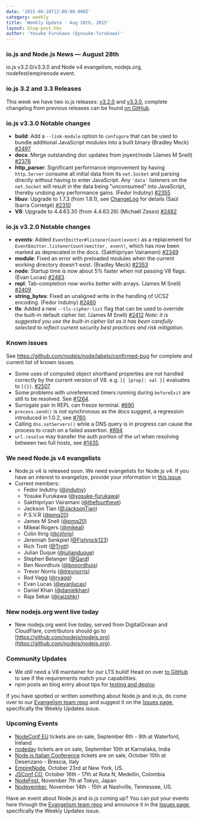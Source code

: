 ```yaml
---
date: '2015-08-28T12:00:00.000Z'
category: weekly
title: 'Weekly Update - Aug 28th, 2015'
layout: blog-post.hbs
author: 'Yosuke Furukawa (@yosuke-furukawa)'
---
```


### io.js and Node.js News — August 28th

io.js v3.2.0/v3.3.0 and Node v4 evangelism, nodejs.org, nodefest/empirenode event.

### io.js 3.2 and 3.3 Releases

This week we have two io.js releases: [v3.2.0](https://iojs.org/dist/v3.2.0/) and [v3.3.0](https://iojs.org/dist/v3.3.0/), complete changelog from previous releases can be found [on GitHub](https://github.com/nodejs/node/blob/main/CHANGELOG.md).

### io.js v3.3.0 Notable changes

- **build**: Add a `--link-module` option to `configure` that can be used to bundle additional JavaScript modules into a built binary (Bradley Meck) [#2497](https://github.com/nodejs/node/pull/2497)
- **docs**: Merge outstanding doc updates from joyent/node (James M Snell) [#2378](https://github.com/nodejs/node/pull/2378)
- **http_parser**: Significant performance improvement by having `http.Server` consume all initial data from its `net.Socket` and parsing directly without having to enter JavaScript. Any `'data'` listeners on the `net.Socket` will result in the data being "unconsumed" into JavaScript, thereby undoing any performance gains. (Fedor Indutny) [#2355](https://github.com/nodejs/node/pull/2355)
- **libuv**: Upgrade to 1.7.3 (from 1.6.1), see [ChangeLog](https://github.com/libuv/libuv/blob/v1.x/ChangeLog) for details (Saúl Ibarra Corretgé) [#2310](https://github.com/nodejs/node/pull/2310)
- **V8**: Upgrade to 4.4.63.30 (from 4.4.63.26) (Michaël Zasso) [#2482](https://github.com/nodejs/node/pull/2482)

### io.js v3.2.0 Notable changes

- **events**: Added `EventEmitter#listenerCount(event)` as a replacement for `EventEmitter.listenerCount(emitter, event)`, which has now been marked as deprecated in the docs. (Sakthipriyan Vairamani) [#2349](https://github.com/nodejs/node/pull/2349)
- **module**: Fixed an error with preloaded modules when the current working directory doesn't exist. (Bradley Meck) [#2353](https://github.com/nodejs/node/pull/2353)
- **node**: Startup time is now about 5% faster when not passing V8 flags. (Evan Lucas) [#2483](https://github.com/nodejs/node/pull/2483)
- **repl**: Tab-completion now works better with arrays. (James M Snell) [#2409](https://github.com/nodejs/node/pull/2409)
- **string_bytes**: Fixed an unaligned write in the handling of UCS2 encoding. (Fedor Indutny) [#2480](https://github.com/nodejs/node/pull/2480)
- **tls**: Added a new `--tls-cipher-list` flag that can be used to override the built-in default cipher list. (James M Snell) [#2412](https://github.com/nodejs/node/pull/2412) _Note: it is suggested you use the built-in cipher list as it has been carefully selected to reflect current security best practices and risk mitigation._

### Known issues

See https://github.com/nodejs/node/labels/confirmed-bug for complete and current list of known issues.

- Some uses of computed object shorthand properties are not handled correctly by the current version of V8. e.g. `[{ [prop]: val }]` evaluates to `[{}]`. [#2507](https://github.com/nodejs/node/issues/2507)
- Some problems with unreferenced timers running during `beforeExit` are still to be resolved. See [#1264](https://github.com/nodejs/node/issues/1264).
- Surrogate pair in REPL can freeze terminal. [#690](https://github.com/nodejs/node/issues/690)
- `process.send()` is not synchronous as the docs suggest, a regression introduced in 1.0.2, see [#760](https://github.com/nodejs/node/issues/760).
- Calling `dns.setServers()` while a DNS query is in progress can cause the process to crash on a failed assertion. [#894](https://github.com/nodejs/node/issues/894)
- `url.resolve` may transfer the auth portion of the url when resolving between two full hosts, see [#1435](https://github.com/nodejs/node/issues/1435).

### We need Node.js v4 evangelists

- Node.js v4 is released soon. We need evangelists for Node.js v4. If you have an interest to evangelize, provide your information in [this issue](https://github.com/nodejs/node/issues/2633).
- Current members:
  - Fedor Indutny ([@indutny](https://github.com/indutny))
  - Yosuke Furukawa ([@yosuke-furukawa](https://github.com/yosuke-furukawa))
  - Sakthipriyan Vairamani ([@thefourtheye](https://github.com/thefourtheye))
  - Jackson Tian ([@JacksonTian](https://github.com/JacksonTian))
  - P.S.V.R ([@pmq20](https://github.com/pmq20))
  - James M Snell ([@pmq20](https://github.com/pmq20))
  - Mikeal Rogers ([@mikeal](https://github.com/mikeal))
  - Colin Ihrig ([@cjihrig](https://github.com/cjihrig))
  - Jeremiah Senkpiel ([@Fishrock123](https://github.com/Fishrock123))
  - Rich Trott ([@Trott](https://github.com/Trott))
  - Julian Duque ([@julianduque](https://github.com/julianduque))
  - Stephen Belanger ([@Qard](https://github.com/Qard))
  - Ben Noordhuis ([@bnoordhuis](https://github.com/bnoordhuis))
  - Trevor Norris ([@trevnorris](https://github.com/trevnorris))
  - Rod Vagg ([@rvagg](https://github.com/rvagg))
  - Evan Lucas ([@evanlucas](https://github.com/evanlucas))
  - Daniel Khan ([@danielkhan](https://github.com/danielkhan))
  - Raja Sekar ([@rajzshkr](https://github.com/rajzshkr))

### New nodejs.org went live today

- New nodejs.org went live today, served from DigitalOcean and CloudFlare, contributors should go to [https://github.com/nodejs/nodejs.org](https://github.com/nodejs/nodejs.org).

### Community Updates

- We _still_ need a V8 maintainer for our LTS build! Head on over [to GitHub](https://github.com/nodejs/LTS/issues/28) to see if the requirements match your capabilities.
- npm posts an blog entry about tips for [testing and deploy](http://blog.npmjs.org/post/127671403050/testing-and-deploying-with-ordered-npm-run-scripts).

If you have spotted or written something about Node.js and io.js, do come over to our [Evangelism team repo](https://github.com/nodejs/evangelism) and suggest it on the [Issues page](https://github.com/nodejs/evangelism/issues), specifically the Weekly Updates issue.

### Upcoming Events

- [NodeConf EU](http://nodeconf.eu/) tickets are on sale, September 6th - 9th at Waterford, Ireland
- [nodeday](http://nodeday.com/) tickets are on sale, September 10th at Karnataka, India
- [Node.js Italian Conference](http://nodejsconf.it/) tickets are on sale, October 10th at Desenzano - Brescia, Italy
- [EmpireNode](http://2015.empirenode.org/), October 23rd at New York, US.
- [JSConf CO](http://www.jsconf.co/), October 16th - 17th at Ruta N, Medellin, Colombia
- [NodeFest](http://nodefest.jp/2015/), November 7th at Tokyo, Japan
- [Nodevember](http://nodevember.org/), November 14th - 15th at Nashville, Tennessee, US.

Have an event about Node.js and io.js coming up? You can put your events here through the [Evangelism team repo](https://github.com/nodejs/evangelism) and announce it in the [Issues page](https://github.com/nodejs/evangelism/issues), specifically the Weekly Updates issue.
